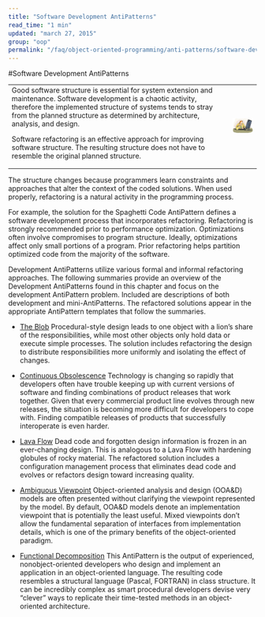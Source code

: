 ```yaml
---
title: "Software Development AntiPatterns"
read_time: "1 min"
updated: "march 27, 2015"
group: "oop"
permalink: "/faq/object-oriented-programming/anti-patterns/software-development-antipatterns/"
---
```


#Software Development AntiPatterns

<table border="0">
<tr><td>
Good software structure is essential for system extension and maintenance. Software development is a chaotic activity, therefore the implemented structure of systems tends to stray from the planned structure as determined by architecture, analysis, and design.

Software refactoring is an effective approach for improving software structure.
The resulting structure does not have to resemble the original planned structure.
</td><td><img src="../../../images/anti-patterns/mang.jpg">
</table>
The structure changes because programmers learn constraints and approaches that alter the context of the coded solutions. When used properly, refactoring is a natural activity in the programming process.

For example, the solution for the Spaghetti Code AntiPattern defines a software development process that incorporates refactoring. Refactoring is strongly recommended prior to performance optimization. Optimizations often involve compromises to program structure. Ideally, optimizations affect only small portions of a program. Prior refactoring helps partition optimized code from the majority of the software.

Development AntiPatterns utilize various formal and informal refactoring approaches. The following summaries provide an overview of the Development AntiPatterns found in this chapter and focus on the development AntiPattern problem. Included are descriptions of both development and mini-AntiPatterns. The refactored solutions appear in the appropriate AntiPattern templates that follow the summaries.

 * <a href="the-blob.md">The Blob</a>
     Procedural-style design leads to one object with a lion’s share of the responsibilities, while most other objects only hold data or execute simple processes. The solution includes refactoring the design to distribute responsibilities more uniformly and isolating the effect of changes.

* <a href="continuous-obsolescence.md">Continuous Obsolescence</a>
   Technology is changing so rapidly that developers often have trouble keeping up with current versions of software and finding combinations of product releases that work together. Given that every commercial product line evolves through new releases, the situation is becoming more difficult for developers to cope with. Finding compatible releases of products that successfully interoperate is even harder.
* <a href="lava-flow.md">Lava Flow</a>
Dead code and forgotten design information is frozen in an ever-changing design. This is analogous to a Lava Flow with hardening globules of rocky material. The refactored solution includes a configuration management process that eliminates dead code and evolves or refactors design toward increasing quality.
* <a href="ambiguous-viewpoint.md">Ambiguous Viewpoint</a>
Object-oriented analysis and design (OOA&D) models are often presented without clarifying the viewpoint represented by the model. By default, OOA&D models denote an implementation viewpoint that is potentially the least useful. Mixed viewpoints don’t allow the fundamental separation of interfaces from implementation details, which is one of the primary benefits of the object-oriented paradigm.
* <a href="functional-decomposition.md">Functional Decomposition</a>
This AntiPattern is the output of experienced, nonobject-oriented developers who design and implement an application in an object-oriented language. The resulting code resembles a structural language (Pascal, FORTRAN) in class structure. It can be incredibly complex as smart procedural developers devise very “clever” ways to replicate their time-tested methods in an object-oriented architecture.
